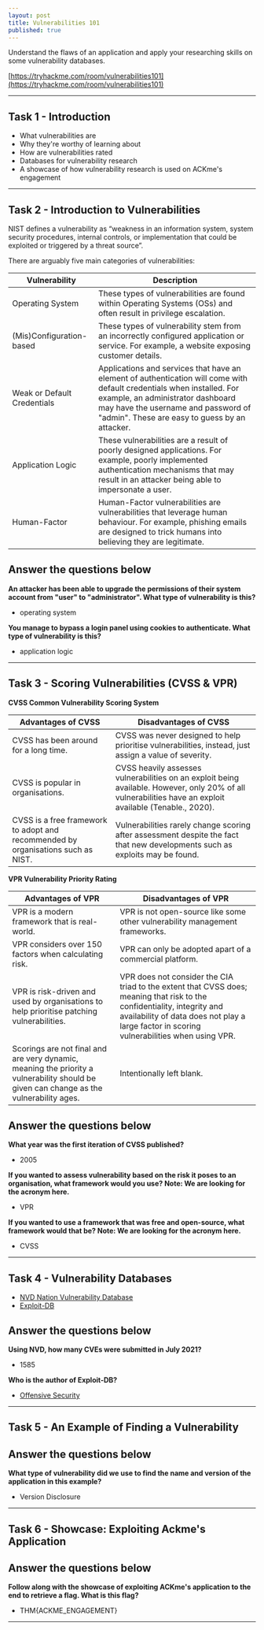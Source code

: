 ```yaml
---
layout: post
title: Vulnerabilities 101
published: true
---
```


Understand the flaws of an application and apply your researching skills on some vulnerability databases.

[https://tryhackme.com/room/vulnerabilities101](https://tryhackme.com/room/vulnerabilities101)

* * *

## Task 1 - Introduction

- What vulnerabilities are
- Why they're worthy of learning about
- How are vulnerabilities rated
- Databases for vulnerability research
- A showcase of how vulnerability research is used on ACKme's engagement

* * * 

## Task 2 - Introduction to Vulnerabilities 

NIST defines a vulnerability as “weakness in an information system, system security procedures, internal controls, or implementation that could be exploited or triggered by a threat source”.

There are arguably five main categories of vulnerabilities:

| Vulnerability | Description |
|---------------|-------------|
| Operating System | These types of vulnerabilities are found within Operating Systems (OSs) and often result in privilege escalation. |
| (Mis)Configuration-based | These types of vulnerability stem from an incorrectly configured application or service. For example, a website exposing customer details. |
| Weak or Default Credentials | Applications and services that have an element of authentication will come with default credentials when installed. For example, an administrator dashboard may have the username and password of "admin". These are easy to guess by an attacker. |
| Application Logic | These vulnerabilities are a result of poorly designed applications. For example, poorly implemented authentication mechanisms that may result in an attacker being able to impersonate a user. |
| Human-Factor | Human-Factor vulnerabilities are vulnerabilities that leverage human behaviour. For example, phishing emails are designed to trick humans into believing they are legitimate. |

##   Answer the questions below

**An attacker has been able to upgrade the permissions of their system account from "user" to "administrator". What type of vulnerability is this?**

- operating system

**You manage to bypass a login panel using cookies to authenticate. What type of vulnerability is this?**

- application logic

* * * 

## Task 3 - Scoring Vulnerabilities (CVSS & VPR) 

**CVSS Common Vulnerability Scoring System**

| Advantages of CVSS | Disadvantages of CVSS | 
|--------------------|-----------------------|
| CVSS has been around for a long time. | CVSS was never designed to help prioritise vulnerabilities, instead, just assign a value of severity. |
| CVSS is popular in organisations. | CVSS heavily assesses vulnerabilities on an exploit being available. However, only 20% of all vulnerabilities have an exploit available (Tenable., 2020). |
| CVSS is a free framework to adopt and recommended by organisations such as NIST. | Vulnerabilities rarely change scoring after assessment despite the fact that new developments such as exploits may be found. |

**VPR Vulnerability Priority Rating**

| Advantages of VPR | Disadvantages of VPR |
|-------------------|----------------------|
| VPR is a modern framework that is real-world. | VPR is not open-source like some other vulnerability management frameworks. |
| VPR considers over 150 factors when calculating risk.	| VPR can only be adopted apart of a commercial platform. |
| VPR is risk-driven and used by organisations to help prioritise patching vulnerabilities.	| VPR does not consider the CIA triad to the extent that CVSS does; meaning that risk to the confidentiality, integrity and availability of data does not play a large factor in scoring vulnerabilities when using VPR. |
| Scorings are not final and are very dynamic, meaning the priority a vulnerability should be given can change as the vulnerability ages. | Intentionally left blank. |

##   Answer the questions below

**What year was the first iteration of CVSS published?**

- 2005

**If you wanted to assess vulnerability based on the risk it poses to an organisation, what framework would you use? Note: We are looking for the acronym here.**

- VPR

**If you wanted to use a framework that was free and open-source, what framework would that be? Note: We are looking for the acronym here.**

- CVSS

* * * 

## Task 4 - Vulnerability Databases 

- [NVD Nation Vulnerability Database](https://nvd.nist.gov/vuln/full-listing)
- [Exploit-DB](http://exploit-db.com/)

##   Answer the questions below

**Using NVD, how many CVEs were submitted in July 2021?**

- 1585

**Who is the author of Exploit-DB?**

- [Offensive Security](https://www.offensive-security.com/community-projects/)

* * * 

## Task 5 - An Example of Finding a Vulnerability 

##   Answer the questions below

**What type of vulnerability did we use to find the name and version of the application in this example?**

- Version Disclosure

* * * 

## Task 6 - Showcase: Exploiting Ackme's Application 

##   Answer the questions below

**Follow along with the showcase of exploiting ACKme's application to the end to retrieve a flag. What is this flag?**

- THM{ACKME_ENGAGEMENT} 

* * * 
















